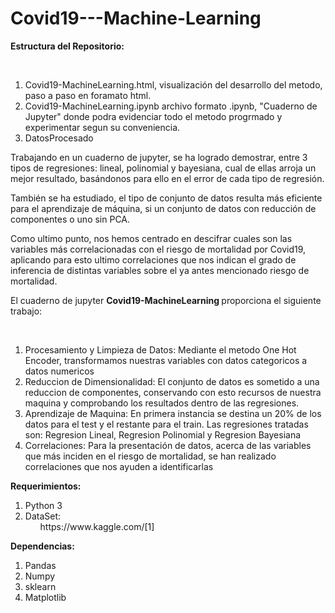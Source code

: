 # Covid19---Machine-Learning

<p><strong>Estructura del Repositorio: </strong></p><br>

<ol>
  <li>Covid19-MachineLearning.html, visualización del desarrollo del metodo, paso a paso en foramato html.</li>
  <li>Covid19-MachineLearning.ipynb archivo formato .ipynb, "Cuaderno de Jupyter" donde podra evidenciar todo el metodo progrmado y experimentar segun su conveniencia.</li>
  <li>DatosProcesado</li>
</ol>

<p>Trabajando en un cuaderno de jupyter, se ha logrado demostrar, entre 3 tipos de regresiones: lineal, polinomial y bayesiana, cual de ellas arroja un mejor resultado, basándonos para ello en el error de cada tipo de regresión.</p>
<p>También se ha estudiado, el tipo de conjunto de datos resulta más eficiente para el aprendizaje de máquina, si un conjunto de datos con reducción de componentes o uno sin PCA.</p>
<p>Como ultimo punto, nos hemos centrado en descifrar cuales son las variables más correlacionadas con el riesgo de mortalidad por Covid19, aplicando para esto ultimo correlaciones que nos indican el grado de inferencia de distintas variables sobre el ya antes mencionado riesgo de mortalidad.</p>

<p>El cuaderno de jupyter <strong>Covid19-MachineLearning </strong>proporciona el siguiente trabajo:</p><br>

<ol>
  <li>Procesamiento y Limpieza de Datos: Mediante el metodo One Hot Encoder, transformamos nuestras variables con datos categoricos a datos numericos</li>
  <li>Reduccion de Dimensionalidad: El conjunto de datos es sometido a una reduccion de componentes, conservando con esto recursos de nuestra maquina y comprobando los resultados       dentro de las regresiones.</li>
  <li>Aprendizaje de Maquina: En primera instancia se destina un 20% de los datos para el test y el restante para el train. Las regresiones tratadas son: Regresion Lineal,               Regresion Polinomial y Regresion Bayesiana</li>
  <li>Correlaciones: Para la presentación de datos, acerca de las variables que más inciden en el riesgo de mortalidad, se han realizado correlaciones que nos ayuden a                   identificarlas</li>
</ol>

<p><strong>Requerimientos: </strong></p>

<ol>
  <li>Python 3</li>
  <li>DataSet: <ul><a>https://www.kaggle.com/</a>[1]</ul> </li>
</ol>

<p><strong>Dependencias: </strong></p>

<ol>
  <li>Pandas</li>
  <li>Numpy</li>
  <li>sklearn</li>
  <li>Matplotlib</li>
</ol>
